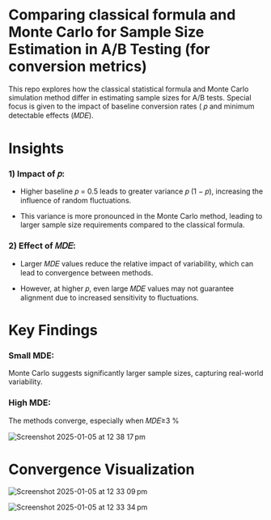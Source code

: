 # Comparing classical formula and Monte Carlo for Sample Size Estimation in A/B Testing (for conversion metrics)
This repo explores how the classical statistical formula and Monte Carlo simulation method differ in estimating sample sizes for A/B tests. Special focus is given to the impact of baseline conversion rates (
𝑝 and minimum detectable effects (𝑀𝐷𝐸).

# Insights

### 1) Impact of  𝑝:

- Higher baseline 𝑝 = 0.5 leads to greater variance 𝑝 (1 − 𝑝), increasing the influence of random fluctuations.

- This variance is more pronounced in the Monte Carlo method, leading to larger sample size requirements compared to the classical formula.


### 2) Effect of 𝑀𝐷𝐸:

- Larger 𝑀𝐷𝐸 values reduce the relative impact of variability, which can lead to convergence between methods.

- However, at higher  𝑝, even large 𝑀𝐷𝐸 values may not guarantee alignment due to increased sensitivity to fluctuations.


# Key Findings

### Small MDE:

Monte Carlo suggests significantly larger sample sizes, capturing real-world variability.

### High MDE:

The methods converge, especially when  𝑀𝐷𝐸≥3 %

![Screenshot 2025-01-05 at 12 38 17 pm](https://github.com/user-attachments/assets/6aa146e4-e09e-4c4f-a2d8-75cbff3b224f)



# Convergence Visualization

![Screenshot 2025-01-05 at 12 33 09 pm](https://github.com/user-attachments/assets/118e8c82-af3c-45bf-8d6c-0e2275d8e311)


![Screenshot 2025-01-05 at 12 33 34 pm](https://github.com/user-attachments/assets/6afd7d28-ef68-44f6-8e82-c9cff41d504f)

